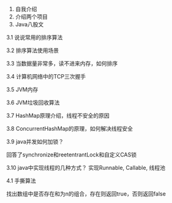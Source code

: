 1. 自我介绍
2. 介绍两个项目
3. Java八股文


3.1 说说常用的排序算法


   3.2 排序算法使用场景

   3.3 当数据量非常多，读不进来内存，如何排序

   3.4 计算机网络中的TCP三次握手

   3.5 JVM内存

   3.6 JVM垃圾回收算法

   3.7 HashMap原理介绍，线程不安全的原因

   3.8 ConcurrentHashMap的原理，如何解决线程安全

   3.9 java并发如何加锁？

   回答了synchronize和reetentrantLock和自定义CAS锁

   3.10 java中实现线程的几种方式？
   实现Runnable, Callable, 线程池

4.1 手撕算法

   找出数组中是否存在和为n的组合，存在则返回true，否则返回false